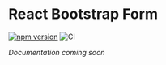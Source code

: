 # React Bootstrap Form

[![npm version](https://badge.fury.io/js/react-bootstrap-formik.svg)](https://badge.fury.io/js/react-bootstrap-formik)
![CI](https://github.com/tgfischer/react-bootstrap-formik/workflows/CI/badge.svg?branch=master)

_Documentation coming soon_